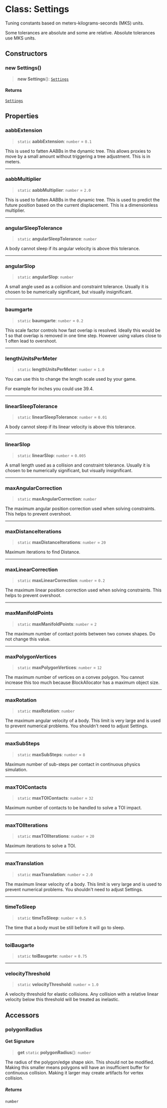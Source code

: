 # Class: Settings

Tuning constants based on meters-kilograms-seconds (MKS) units.

Some tolerances are absolute and some are relative. Absolute tolerances use MKS units.

## Constructors

### new Settings()

> **new Settings**(): [`Settings`](Settings)

#### Returns

[`Settings`](Settings)

## Properties

### aabbExtension

> `static` **aabbExtension**: `number` = `0.1`

This is used to fatten AABBs in the dynamic tree. This allows proxies to move
by a small amount without triggering a tree adjustment. This is in meters.

***

### aabbMultiplier

> `static` **aabbMultiplier**: `number` = `2.0`

This is used to fatten AABBs in the dynamic tree. This is used to predict the
future position based on the current displacement. This is a dimensionless
multiplier.

***

### angularSleepTolerance

> `static` **angularSleepTolerance**: `number`

A body cannot sleep if its angular velocity is above this tolerance.

***

### angularSlop

> `static` **angularSlop**: `number`

A small angle used as a collision and constraint tolerance. Usually it is
chosen to be numerically significant, but visually insignificant.

***

### baumgarte

> `static` **baumgarte**: `number` = `0.2`

This scale factor controls how fast overlap is resolved. Ideally this would
be 1 so that overlap is removed in one time step. However using values close
to 1 often lead to overshoot.

***

### lengthUnitsPerMeter

> `static` **lengthUnitsPerMeter**: `number` = `1.0`

You can use this to change the length scale used by your game.

For example for inches you could use 39.4.

***

### linearSleepTolerance

> `static` **linearSleepTolerance**: `number` = `0.01`

A body cannot sleep if its linear velocity is above this tolerance.

***

### linearSlop

> `static` **linearSlop**: `number` = `0.005`

A small length used as a collision and constraint tolerance. Usually it is
chosen to be numerically significant, but visually insignificant.

***

### maxAngularCorrection

> `static` **maxAngularCorrection**: `number`

The maximum angular position correction used when solving constraints. This
helps to prevent overshoot.

***

### maxDistanceIterations

> `static` **maxDistanceIterations**: `number` = `20`

Maximum iterations to find Distance.

***

### maxLinearCorrection

> `static` **maxLinearCorrection**: `number` = `0.2`

The maximum linear position correction used when solving constraints. This
helps to prevent overshoot.

***

### maxManifoldPoints

> `static` **maxManifoldPoints**: `number` = `2`

The maximum number of contact points between two convex shapes. Do not change
this value.

***

### maxPolygonVertices

> `static` **maxPolygonVertices**: `number` = `12`

The maximum number of vertices on a convex polygon. You cannot increase this
too much because BlockAllocator has a maximum object size.

***

### maxRotation

> `static` **maxRotation**: `number`

The maximum angular velocity of a body. This limit is very large and is used
to prevent numerical problems. You shouldn't need to adjust Settings.

***

### maxSubSteps

> `static` **maxSubSteps**: `number` = `8`

Maximum number of sub-steps per contact in continuous physics simulation.

***

### maxTOIContacts

> `static` **maxTOIContacts**: `number` = `32`

Maximum number of contacts to be handled to solve a TOI impact.

***

### maxTOIIterations

> `static` **maxTOIIterations**: `number` = `20`

Maximum iterations to solve a TOI.

***

### maxTranslation

> `static` **maxTranslation**: `number` = `2.0`

The maximum linear velocity of a body. This limit is very large and is used
to prevent numerical problems. You shouldn't need to adjust Settings.

***

### timeToSleep

> `static` **timeToSleep**: `number` = `0.5`

The time that a body must be still before it will go to sleep.

***

### toiBaugarte

> `static` **toiBaugarte**: `number` = `0.75`

***

### velocityThreshold

> `static` **velocityThreshold**: `number` = `1.0`

A velocity threshold for elastic collisions. Any collision with a relative
linear velocity below this threshold will be treated as inelastic.

## Accessors

### polygonRadius

#### Get Signature

> **get** `static` **polygonRadius**(): `number`

The radius of the polygon/edge shape skin. This should not be modified.
Making this smaller means polygons will have an insufficient buffer for
continuous collision. Making it larger may create artifacts for vertex
collision.

##### Returns

`number`
